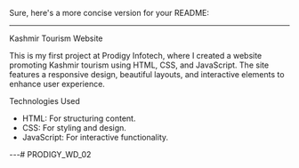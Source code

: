 Sure, here's a more concise version for your README:

---

Kashmir Tourism Website

This is my first project at Prodigy Infotech, where I created a website promoting Kashmir tourism using HTML, CSS, and JavaScript. The site features a responsive design, beautiful layouts, and interactive elements to enhance user experience.

 Technologies Used

- HTML: For structuring content.
- CSS: For styling and design.
- JavaScript: For interactive functionality.

---# PRODIGY_WD_02
